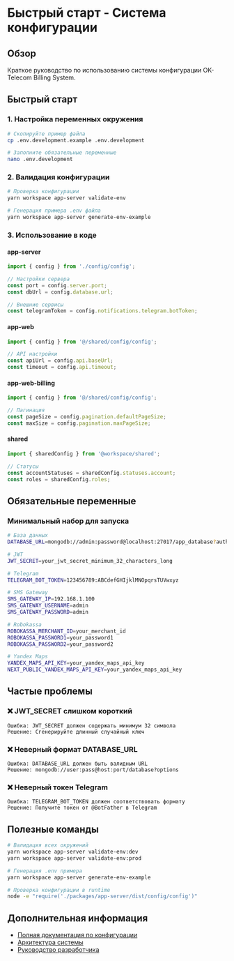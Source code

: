 # Быстрый старт - Система конфигурации

## Обзор

Краткое руководство по использованию системы конфигурации OK-Telecom Billing System.

## Быстрый старт

### 1. Настройка переменных окружения

```bash
# Скопируйте пример файла
cp .env.development.example .env.development

# Заполните обязательные переменные
nano .env.development
```

### 2. Валидация конфигурации

```bash
# Проверка конфигурации
yarn workspace app-server validate-env

# Генерация примера .env файла
yarn workspace app-server generate-env-example
```

### 3. Использование в коде

#### app-server
```typescript
import { config } from './config/config';

// Настройки сервера
const port = config.server.port;
const dbUrl = config.database.url;

// Внешние сервисы
const telegramToken = config.notifications.telegram.botToken;
```

#### app-web
```typescript
import { config } from '@/shared/config/config';

// API настройки
const apiUrl = config.api.baseUrl;
const timeout = config.api.timeout;
```

#### app-web-billing
```typescript
import { config } from '@/shared/config/config';

// Пагинация
const pageSize = config.pagination.defaultPageSize;
const maxSize = config.pagination.maxPageSize;
```

#### shared
```typescript
import { sharedConfig } from '@workspace/shared';

// Статусы
const accountStatuses = sharedConfig.statuses.account;
const roles = sharedConfig.roles;
```

## Обязательные переменные

### Минимальный набор для запуска

```bash
# База данных
DATABASE_URL=mongodb://admin:password@localhost:27017/app_database?authSource=admin

# JWT
JWT_SECRET=your_jwt_secret_minimum_32_characters_long

# Telegram
TELEGRAM_BOT_TOKEN=123456789:ABCdefGHIjklMNOpqrsTUVwxyz

# SMS Gateway
SMS_GATEWAY_IP=192.168.1.100
SMS_GATEWAY_USERNAME=admin
SMS_GATEWAY_PASSWORD=admin

# Robokassa
ROBOKASSA_MERCHANT_ID=your_merchant_id
ROBOKASSA_PASSWORD1=your_password1
ROBOKASSA_PASSWORD2=your_password2

# Yandex Maps
YANDEX_MAPS_API_KEY=your_yandex_maps_api_key
NEXT_PUBLIC_YANDEX_MAPS_API_KEY=your_yandex_maps_api_key
```

## Частые проблемы

### ❌ JWT_SECRET слишком короткий
```
Ошибка: JWT_SECRET должен содержать минимум 32 символа
Решение: Сгенерируйте длинный случайный ключ
```

### ❌ Неверный формат DATABASE_URL
```
Ошибка: DATABASE_URL должен быть валидным URL
Решение: mongodb://user:pass@host:port/database?options
```

### ❌ Неверный токен Telegram
```
Ошибка: TELEGRAM_BOT_TOKEN должен соответствовать формату
Решение: Получите токен от @BotFather в Telegram
```

## Полезные команды

```bash
# Валидация всех окружений
yarn workspace app-server validate-env:dev
yarn workspace app-server validate-env:prod

# Генерация .env примера
yarn workspace app-server generate-env-example

# Проверка конфигурации в runtime
node -e "require('./packages/app-server/dist/config/config')"
```

## Дополнительная информация

- [Полная документация по конфигурации](./CONFIGURATION.md)
- [Архитектура системы](./ARCHITECTURE.md)
- [Руководство разработчика](./DEVELOPMENT_GUIDE.md)